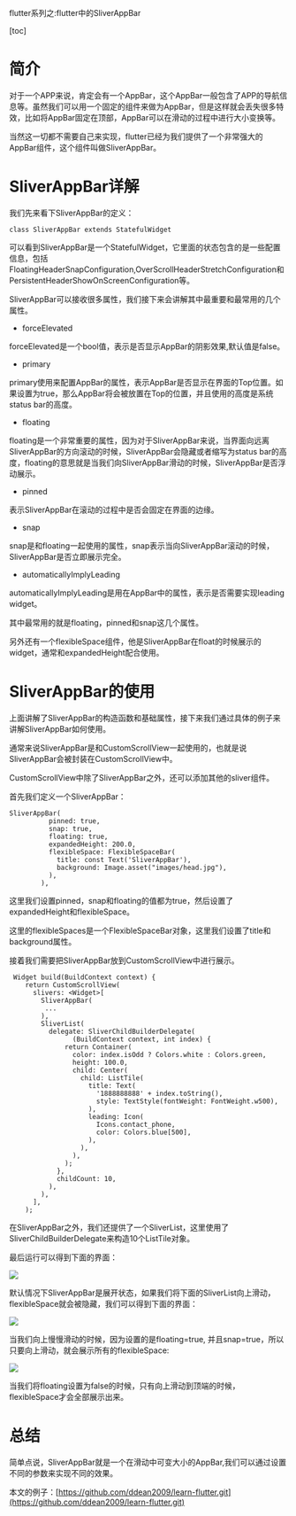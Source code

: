 flutter系列之:flutter中的SliverAppBar

[toc]

# 简介

对于一个APP来说，肯定会有一个AppBar，这个AppBar一般包含了APP的导航信息等。虽然我们可以用一个固定的组件来做为AppBar，但是这样就会丢失很多特效，比如将AppBar固定在顶部，AppBar可以在滑动的过程中进行大小变换等。

当然这一切都不需要自己来实现，flutter已经为我们提供了一个非常强大的AppBar组件，这个组件叫做SliverAppBar。

# SliverAppBar详解

我们先来看下SliverAppBar的定义：

```
class SliverAppBar extends StatefulWidget
```

可以看到SliverAppBar是一个StatefulWidget，它里面的状态包含的是一些配置信息，包括FloatingHeaderSnapConfiguration,OverScrollHeaderStretchConfiguration和PersistentHeaderShowOnScreenConfiguration等。

SliverAppBar可以接收很多属性，我们接下来会讲解其中最重要和最常用的几个属性。

* forceElevated

forceElevated是一个bool值，表示是否显示AppBar的阴影效果,默认值是false。

* primary

primary使用来配置AppBar的属性，表示AppBar是否显示在界面的Top位置。如果设置为true，那么AppBar将会被放置在Top的位置，并且使用的高度是系统status bar的高度。

* floating

floating是一个非常重要的属性，因为对于SliverAppBar来说，当界面向远离SliverAppBar的方向滚动的时候，SliverAppBar会隐藏或者缩写为status bar的高度，floating的意思就是当我们向SliverAppBar滑动的时候，SliverAppBar是否浮动展示。

* pinned

表示SliverAppBar在滚动的过程中是否会固定在界面的边缘。

* snap

snap是和floating一起使用的属性，snap表示当向SliverAppBar滚动的时候，SliverAppBar是否立即展示完全。

* automaticallyImplyLeading

automaticallyImplyLeading是用在AppBar中的属性，表示是否需要实现leading widget。

其中最常用的就是floating，pinned和snap这几个属性。

另外还有一个flexibleSpace组件，他是SliverAppBar在float的时候展示的widget，通常和expandedHeight配合使用。

# SliverAppBar的使用

上面讲解了SliverAppBar的构造函数和基础属性，接下来我们通过具体的例子来讲解SliverAppBar如何使用。

通常来说SliverAppBar是和CustomScrollView一起使用的，也就是说SliverAppBar会被封装在CustomScrollView中。

CustomScrollView中除了SliverAppBar之外，还可以添加其他的sliver组件。

首先我们定义一个SliverAppBar：

```
SliverAppBar(
          pinned: true,
          snap: true,
          floating: true,
          expandedHeight: 200.0,
          flexibleSpace: FlexibleSpaceBar(
            title: const Text('SliverAppBar'),
            background: Image.asset("images/head.jpg"),
          ),
        ),
```

这里我们设置pinned，snap和floating的值都为true，然后设置了expandedHeight和flexibleSpace。

这里的flexibleSpaces是一个FlexibleSpaceBar对象，这里我们设置了title和background属性。

接着我们需要把SliverAppBar放到CustomScrollView中进行展示。

```
 Widget build(BuildContext context) {
    return CustomScrollView(
      slivers: <Widget>[
        SliverAppBar(
         ...
        ),
        SliverList(
          delegate: SliverChildBuilderDelegate(
                (BuildContext context, int index) {
              return Container(
                color: index.isOdd ? Colors.white : Colors.green,
                height: 100.0,
                child: Center(
                  child: ListTile(
                    title: Text(
                      '1888888888' + index.toString(),
                      style: TextStyle(fontWeight: FontWeight.w500),
                    ),
                    leading: Icon(
                      Icons.contact_phone,
                      color: Colors.blue[500],
                    ),
                  ),
                ),
              );
            },
            childCount: 10,
          ),
        ),
      ],
    );
```

在SliverAppBar之外，我们还提供了一个SliverList，这里使用了SliverChildBuilderDelegate来构造10个ListTile对象。

最后运行可以得到下面的界面：

![](https://img-blog.csdnimg.cn/ce3a3a2fe19e4d17b3a88cbe059c194b.png)

默认情况下SliverAppBar是展开状态，如果我们将下面的SliverList向上滑动，flexibleSpace就会被隐藏，我们可以得到下面的界面：

![](https://img-blog.csdnimg.cn/60c7624eff474518b26dd76c1d691b09.png)

当我们向上慢慢滑动的时候，因为设置的是floating=true, 并且snap=true，所以只要向上滑动，就会展示所有的flexibleSpace:

![](https://img-blog.csdnimg.cn/6167ae414a854f8eabd01089d596b25f.png)

当我们将floating设置为false的时候，只有向上滑动到顶端的时候，flexibleSpace才会全部展示出来。

# 总结

简单点说，SliverAppBar就是一个在滑动中可变大小的AppBar,我们可以通过设置不同的参数来实现不同的效果。

本文的例子：[https://github.com/ddean2009/learn-flutter.git](https://github.com/ddean2009/learn-flutter.git)






